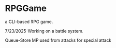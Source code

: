 # RPGGame
a CLI-based RPG game.

7/23/2025-Working on a battle system.


Queue-Store MP used from attacks for special attack